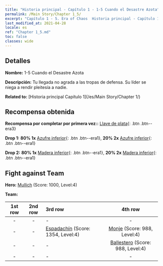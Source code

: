 ```yaml
---
title: "Historia principal - Capítulo 1 - 1-5 Cuando el Desastre Azota"
permalink: /Main Story/Chapter 1_5/
excerpt: "Capítulo 1 - 5. Era of Chaos  Historia principal - Capítulo 1_5. 1-5 Cuando el Desastre Azota"
last_modified_at: 2021-04-28
locale: es
ref: "Chapter 1_5.md"
toc: false
classes: wide
---
```


## Detalles

 **Nombre:** 1-5 Cuando el Desastre Azota

 **Descripción:** Tu llegada no agrada a las tropas de defensa. Su líder se niega a rendir pleitesía a nadie.

 **Related to:** [Historia principal Capítulo 1](/es/Main Story/Chapter 1/)

## Recompensa obtenida

 **Recompensa por completar por primera vez::** [Llave de plata](/ItemsES/con_693/){: .btn .btn--era3}

 **Drop 1:** **80% 1x** [Azufre inferior](/ItemsES/mat_3/){: .btn .btn--era1}, **20% 2x** [Azufre inferior](/ItemsES/mat_3/){: .btn .btn--era1}

 **Drop 2:** **80% 1x** [Madera inferior](/ItemsES/mat_1/){: .btn .btn--era1}, **20% 2x** [Madera inferior](/ItemsES/mat_1/){: .btn .btn--era1}


## Fight against Team
 **Hero:** [Mullich](/es/heroes/Mullich/) (Score: 1000, Level:4)

 **Team:**


  | 1st row | 2nd row | 3rd row | 4th row |
  |:----:|:----:|:----|:----:|
  | - | - | - | - |
  | - | - | [Espadachín](/es/units/Swordsman/) (Score: 1354, Level:4)  | [Monje](/es/units/Monk/) (Score: 988, Level:4)  |
  | - | - | - | [Ballestero](/es/units/Marksman/) (Score: 988, Level:4)  |
  | - | - | - | - |


